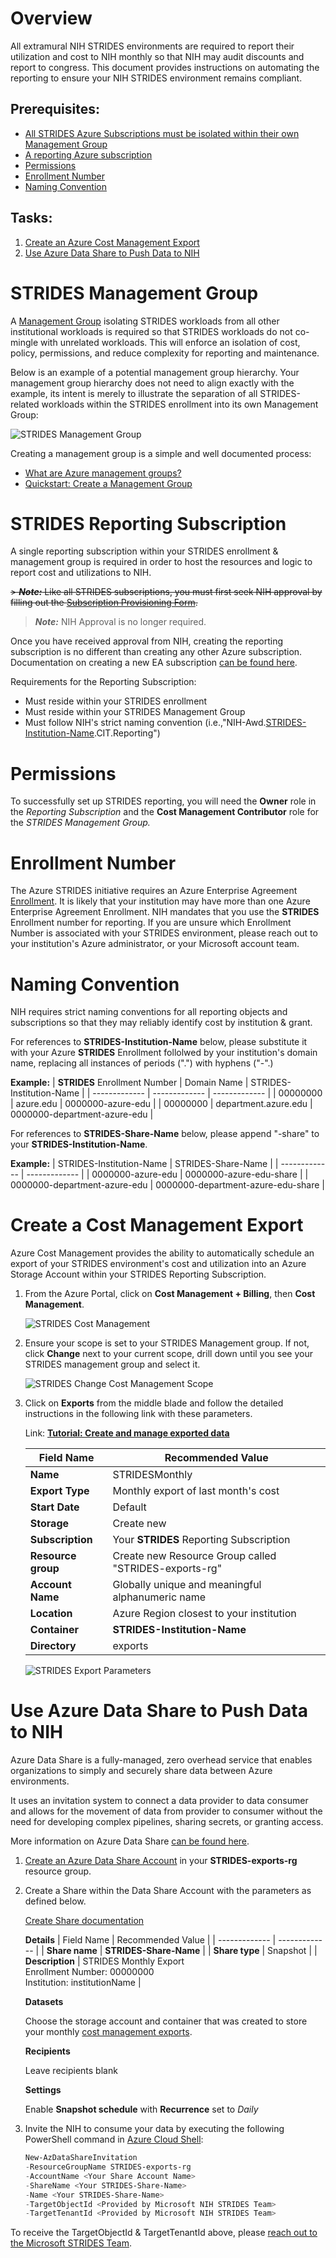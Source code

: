 # Overview
All extramural NIH STRIDES environments are required to report their utilization and cost to NIH monthly so that NIH may audit discounts and report to congress. This document provides instructions on automating the reporting to ensure your NIH STRIDES environment remains compliant. 

## Prerequisites:

- [All STRIDES Azure Subscriptions must be isolated within their own Management Group](#STRIDES-Management-Group)
- [A reporting Azure subscription](#STRIDES-Reporting-Subscription)
- [Permissions](#Permissions)
- [Enrollment Number](#Enrollment-Number)
- [Naming Convention](#Naming-Convention)

## Tasks:

1. [Create an Azure Cost Management Export](#Create-a-Cost-Management-Export)
1. [Use Azure Data Share to Push Data to NIH](#Use-Azure-Data-Share-to-Push-Data-to-NIH)


# STRIDES Management Group

A [Management Group]( https://docs.microsoft.com/en-us/azure/governance/management-groups/overview) isolating STRIDES workloads from all other institutional workloads is required so that STRIDES workloads do not co-mingle with unrelated workloads. This will enforce an isolation of cost, policy, permissions, and reduce complexity for reporting and maintenance.

Below is an example of a potential management group hierarchy. Your management group hierarchy does not need to align exactly with the example, its intent is merely to illustrate the separation of all STRIDES-related workloads within the STRIDES enrollment into its own Management Group:

![STRIDES Management Group](media/strides-management-group-hierarchy.png)

Creating a management group is a simple and well documented process:
- [What are Azure management groups?]( https://docs.microsoft.com/en-us/azure/governance/management-groups/overview)
- [Quickstart: Create a Management Group]( https://docs.microsoft.com/en-us/azure/governance/management-groups/create-management-group-portal)

# STRIDES Reporting Subscription

A single reporting subscription within your STRIDES enrollment & management group is required in order to host the resources and logic to report cost and utilizations to NIH.


<s> > **_Note:_**  Like all STRIDES subscriptions, you must first seek NIH approval by filling out the [Subscription Provisioning Form](../subscription%20provisioning/README.md).</s>
> **_Note:_** NIH Approval is no longer required.


Once you have received approval from NIH, creating the reporting subscription is no different than creating any other Azure subscription. Documentation on creating a new EA subscription [can be found here](https://docs.microsoft.com/en-us/azure/cost-management-billing/manage/create-subscription). 

Requirements for the Reporting Subscription:
- Must reside within your STRIDES enrollment
- Must reside within your STRIDES Management Group
- Must follow NIH's strict naming convention (i.e.,"NIH-Awd.[STRIDES-Institution-Name](#Naming-Convention).CIT.Reporting")


# Permissions

To successfully set up STRIDES reporting, you will need the **Owner** role in the *Reporting Subscription* and the **Cost Management Contributor** role for the *STRIDES Management Group.*

# Enrollment Number

The Azure STRIDES initiative requires an Azure Enterprise Agreement [Enrollment](https://learn.microsoft.com/en-us/azure/cloud-adoption-framework/ready/landing-zone/design-area/azure-billing-enterprise-agreement). It is likely that your institution may have more than one Azure Enterprise Agreement Enrollment. NIH mandates that you use the **STRIDES** Enrollment number for reporting. If you are unsure which Enrollment Number is associated with your STRIDES environment, please reach out to your institution's Azure administrator, or your Microsoft account team. 

# Naming Convention

NIH requires strict naming conventions for all reporting objects and subscriptions so that they may reliably identify cost by institution & grant. 

For references to **STRIDES-Institution-Name** below, please substitute it with your Azure **STRIDES** Enrollment follolwed by your institution's domain name, replacing all instances of periods (".") with hyphens ("-".) 

**Example:**
   | **STRIDES** Enrollment Number  | Domain Name | STRIDES-Institution-Name | 
   | ------------- | ------------- | ------------- |
   | 00000000  | azure.edu  | 0000000-azure-edu  |
   | 00000000  | department.azure.edu  | 0000000-department-azure-edu  |

For references to **STRIDES-Share-Name** below, please append "-share" to your **STRIDES-Institution-Name**.

**Example:**
   | STRIDES-Institution-Name  | STRIDES-Share-Name | 
   | ------------- | ------------- |
   | 0000000-azure-edu  | 0000000-azure-edu-share  |
   | 0000000-department-azure-edu  | 0000000-department-azure-edu-share |




# Create a Cost Management Export

Azure Cost Management provides the ability to automatically schedule an export of your STRIDES environment's cost and utilization into an Azure Storage Account within your STRIDES Reporting Subscription.

1. From the Azure Portal, click on **Cost Management + Billing**, then **Cost Management**.

    ![STRIDES Cost Management](media/strides-cost-management.png)

1. Ensure your scope is set to your STRIDES Management group. If not, click **Change** next to your current scope, drill down until you see your STRIDES management group and select it. 

    ![STRIDES Change Cost Management Scope](media/strides-change-scope.png)


1. Click on **Exports** from the middle blade and follow the detailed instructions in the following link with these parameters.

    Link: **[Tutorial: Create and manage exported data](https://docs.microsoft.com/en-us/azure/cost-management-billing/costs/tutorial-export-acm-data?tabs=azure-portal)**



    | Field Name  | Recommended Value |
    | ------------- | ------------- |
    | **Name**  | STRIDESMonthly  |
    | **Export Type**  | Monthly export of last month's cost  |
    | **Start Date**  | Default  |
    | **Storage**  | Create new  |
    | **Subscription**  | Your **STRIDES** Reporting Subscription  |
    | **Resource group**  | Create new Resource Group called "STRIDES-exports-rg"  |
    | **Account Name**  | Globally unique and meaningful alphanumeric name  |
    | **Location**  | Azure Region closest to your institution  |
    | **Container**  | **STRIDES-Institution-Name** |
    | **Directory**  | exports  |

    ![STRIDES Export Parameters](media/strides-export-params.png)



# Use Azure Data Share to Push Data to NIH

Azure Data Share is a fully-managed, zero overhead service that enables organizations to simply and securely share data between Azure environments. 

It uses an invitation system to connect a data provider to data consumer and allows for the movement of data from provider to consumer without the need for developing complex pipelines, sharing secrets, or granting access.

More information on Azure Data Share [can be found here](https://docs.microsoft.com/en-us/azure/data-share/overview).

1.  [Create an Azure Data Share Account](https://docs.microsoft.com/en-us/azure/data-share/share-your-data-portal#create-a-data-share-account) in your **STRIDES-exports-rg** resource group.
 
1.  Create a Share within the Data Share Account with the parameters as defined below.

    [Create Share documentation](https://docs.microsoft.com/en-us/azure/data-share/share-your-data-portal#create-a-share)

    **Details**
    | Field Name  | Recommended Value |
    | ------------- | ------------- |
    | **Share name**  | **STRIDES-Share-Name** |
    | **Share type**  | Snapshot  |
    | **Description**  | STRIDES Monthly Export<br/> Enrollment Number: 00000000<br/> Institution: institutionName |

    **Datasets**

    Choose the storage account and container that was created to store your monthly [cost management exports](#Create-a-Cost-Management-Export).

    **Recipients**

    Leave recipients blank

    **Settings**

    Enable **Snapshot schedule** with **Recurrence** set to *Daily*


1. Invite the NIH to consume your data by executing the following PowerShell command in [Azure Cloud Shell](https://docs.microsoft.com/en-us/azure/cloud-shell/overview):

    ```powershell
    New-AzDataShareInvitation
   -ResourceGroupName STRIDES-exports-rg
   -AccountName <Your Share Account Name>
   -ShareName <Your STRIDES-Share-Name>
   -Name <Your STRIDES-Share-Name>
   -TargetObjectId <Provided by Microsoft NIH STRIDES Team>
   -TargetTenantId <Provided by Microsoft NIH STRIDES Team>
    ```
To receive the TargetObjectId & TargetTenantId above, please [reach out to the Microsoft STRIDES Team](mailto:MSSTRIDES@microsoft.com).
